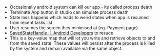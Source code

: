 
- Occasionally android system can kill our app - its called process death
- Terminate App button in studio can simulate process death
- State loss happens which leads to weird states when app is resumed from recent tasks list
- User resumes the screen they minimised at (eg. Payment page)
-  [SavedStateHandle  |  Android Developers](https://developer.android.com/reference/androidx/lifecycle/SavedStateHandle) to resuce
- This is a key-value map that will let you write and retrieve objects to and from the saved state. These values will persist after the process is killed by the system and remain available via the same object.
